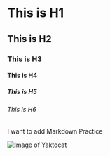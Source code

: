 # This is H1
## This is H2
### This is H3
#### This is H4
##### This is H5
###### This is H6

I want to add Markdown Practice

![Image of Yaktocat](https://octodex.github.com/images/yaktocat.png)
